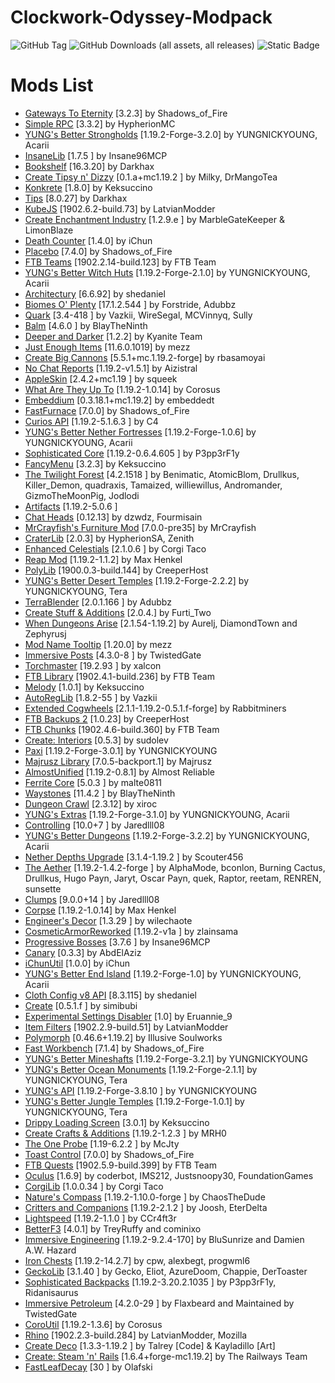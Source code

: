 # Clockwork-Odyssey-Modpack

![GitHub Tag](https://img.shields.io/github/v/tag/RLLanonymous/Clockwork-Odyssey-Modpack?sort=date&style=for-the-badge&logo=gitbook)
![GitHub Downloads (all assets, all releases)](https://img.shields.io/github/downloads/RLLanonymous/Clockwork-Odyssey-Modpack/total?style=for-the-badge&logo=github&color=%23209403)
![Static Badge](https://img.shields.io/badge/Latest%20Minecraft%20Version%20Supported-1.19.2-%2307b1e0?style=for-the-badge)

# Mods List

- [Gateways To Eternity](https://www.curseforge.com/projects/417802) [3.2.3] by Shadows_of_Fire
- [Simple RPC](https://www.curseforge.com/projects/411816) [3.3.2] by HypherionMC
- [YUNG's Better Strongholds](https://www.curseforge.com/projects/465575) [1.19.2-Forge-3.2.0] by YUNGNICKYOUNG, Acarii
- [InsaneLib](https://www.curseforge.com/projects/465109) [1.7.5
] by Insane96MCP
- [Bookshelf](https://www.curseforge.com/projects/228525) [16.3.20] by Darkhax
- [Create Tipsy n' Dizzy](https://www.curseforge.com/projects/952062) [0.1.a+mc1.19.2
] by Milky, DrMangoTea
- [Konkrete](https://www.curseforge.com/projects/410295) [1.8.0] by Keksuccino
- [Tips](https://www.curseforge.com/projects/306549) [8.0.27] by Darkhax
- [KubeJS](https://www.curseforge.com/projects/238086) [1902.6.2-build.73] by LatvianModder
- [Create Enchantment Industry](https://www.curseforge.com/projects/688768) [1.2.9.e
] by MarbleGateKeeper & LimonBlaze
- [Death Counter](https://www.curseforge.com/projects/229068) [1.4.0] by iChun
- [Placebo](https://www.curseforge.com/projects/283644) [7.4.0] by Shadows_of_Fire
- [FTB Teams](https://www.curseforge.com/projects/404468) [1902.2.14-build.123] by FTB Team
- [YUNG's Better Witch Huts](https://www.curseforge.com/projects/631401) [1.19.2-Forge-2.1.0] by YUNGNICKYOUNG, Acarii
- [Architectury](https://www.curseforge.com/projects/419699) [6.6.92] by shedaniel
- [Biomes O' Plenty](https://www.curseforge.com/projects/220318) [17.1.2.544
] by Forstride, Adubbz
- [Quark](https://www.curseforge.com/projects/243121) [3.4-418
] by Vazkii, WireSegal, MCVinnyq, Sully
- [Balm](https://www.curseforge.com/projects/531761) [4.6.0
] by BlayTheNinth
- [Deeper and Darker](https://www.curseforge.com/projects/659011) [1.2.2] by Kyanite Team
- [Just Enough Items](https://www.curseforge.com/projects/238222) [11.6.0.1019] by mezz
- [Create Big Cannons](https://www.curseforge.com/projects/646668) [5.5.1+mc.1.19.2-forge] by rbasamoyai
- [No Chat Reports](https://www.curseforge.com/projects/634062) [1.19.2-v1.5.1] by Aizistral
- [AppleSkin](https://www.curseforge.com/projects/248787) [2.4.2+mc1.19
] by squeek
- [What Are They Up To](https://www.curseforge.com/projects/945479) [1.19.2-1.0.14] by Corosus
- [Embeddium](https://www.curseforge.com/projects/908741) [0.3.18.1+mc1.19.2] by embeddedt
- [FastFurnace](https://www.curseforge.com/projects/299540) [7.0.0] by Shadows_of_Fire
- [Curios API](https://www.curseforge.com/projects/309927) [1.19.2-5.1.6.3
] by C4
- [YUNG's Better Nether Fortresses](https://www.curseforge.com/projects/817651) [1.19.2-Forge-1.0.6] by YUNGNICKYOUNG, Acarii
- [Sophisticated Core](https://www.curseforge.com/projects/618298) [1.19.2-0.6.4.605
] by P3pp3rF1y
- [FancyMenu](https://www.curseforge.com/projects/367706) [3.2.3] by Keksuccino
- [The Twilight Forest](https://www.curseforge.com/projects/227639) [4.2.1518
] by Benimatic, AtomicBlom, Drullkus, Killer_Demon, quadraxis, Tamaized, williewillus, Andromander, GizmoTheMoonPig, Jodlodi
- [Artifacts](https://www.curseforge.com/projects/312353) [1.19.2-5.0.6
]
- [Chat Heads](https://www.curseforge.com/projects/407206) [0.12.13] by dzwdz, Fourmisain
- [MrCrayfish's Furniture Mod](https://www.curseforge.com/projects/55438) [7.0.0-pre35] by MrCrayfish
- [CraterLib](https://www.curseforge.com/projects/867099) [2.0.3] by HypherionSA, Zenith
- [Enhanced Celestials](https://www.curseforge.com/projects/438447) [2.1.0.6
] by Corgi Taco
- [Reap Mod](https://www.curseforge.com/projects/244256) [1.19.2-1.1.2] by Max Henkel
- [PolyLib](https://www.curseforge.com/projects/576589) [1900.0.3-build.144] by CreeperHost
- [YUNG's Better Desert Temples](https://www.curseforge.com/projects/631016) [1.19.2-Forge-2.2.2] by YUNGNICKYOUNG, Tera
- [TerraBlender](https://www.curseforge.com/projects/563928) [2.0.1.166
] by Adubbz
- [Create Stuff & Additions](https://www.curseforge.com/projects/466792) [2.0.4.] by Furti_Two
- [When Dungeons Arise](https://www.curseforge.com/projects/442508) [2.1.54-1.19.2] by Aurelj, DiamondTown and Zephyrusj
- [Mod Name Tooltip](https://www.curseforge.com/projects/238747) [1.20.0] by mezz
- [Immersive Posts](https://www.curseforge.com/projects/314645) [4.3.0-8
] by TwistedGate
- [Torchmaster](https://www.curseforge.com/projects/254268) [19.2.93
] by xalcon
- [FTB Library](https://www.curseforge.com/projects/404465) [1902.4.1-build.236] by FTB Team
- [Melody](https://www.curseforge.com/projects/938643) [1.0.1] by Keksuccino
- [AutoRegLib](https://www.curseforge.com/projects/250363) [1.8.2-55
] by Vazkii
- [Extended Cogwheels](https://www.curseforge.com/projects/739973) [2.1.1-1.19.2-0.5.1.f-forge] by Rabbitminers
- [FTB Backups 2](https://www.curseforge.com/projects/622737) [1.0.23] by CreeperHost
- [FTB Chunks](https://www.curseforge.com/projects/314906) [1902.4.6-build.360] by FTB Team
- [Create: Interiors](https://www.curseforge.com/projects/906239) [0.5.3] by sudolev
- [Paxi](https://www.curseforge.com/projects/515708) [1.19.2-Forge-3.0.1] by YUNGNICKYOUNG
- [Majrusz Library](https://www.curseforge.com/projects/437409) [7.0.5-backport.1] by Majrusz
- [AlmostUnified](https://www.curseforge.com/projects/633823) [1.19.2-0.8.1] by Almost Reliable
- [Ferrite Core](https://www.curseforge.com/projects/429235) [5.0.3
] by malte0811
- [Waystones](https://www.curseforge.com/projects/245755) [11.4.2
] by BlayTheNinth
- [Dungeon Crawl](https://www.curseforge.com/projects/324973) [2.3.12] by xiroc
- [YUNG's Extras](https://www.curseforge.com/projects/480006) [1.19.2-Forge-3.1.0] by YUNGNICKYOUNG, Acarii
- [Controlling](https://www.curseforge.com/projects/250398) [10.0+7
] by Jaredlll08
- [YUNG's Better Dungeons](https://www.curseforge.com/projects/510089) [1.19.2-Forge-3.2.2] by YUNGNICKYOUNG, Acarii
- [Nether Depths Upgrade](https://www.curseforge.com/projects/670011) [3.1.4-1.19.2
] by Scouter456
- [The Aether](https://www.curseforge.com/projects/255308) [1.19.2-1.4.2-forge
] by AlphaMode, bconlon, Burning Cactus, Drullkus, Hugo Payn, Jaryt, Oscar Payn, quek, Raptor, reetam, RENREN, sunsette
- [Clumps](https://www.curseforge.com/projects/256717) [9.0.0+14
] by Jaredlll08
- [Corpse](https://www.curseforge.com/projects/316582) [1.19.2-1.0.14] by Max Henkel
- [Engineer's Decor](https://www.curseforge.com/projects/313866) [1.3.29
] by wilechaote
- [CosmeticArmorReworked](https://www.curseforge.com/projects/237307) [1.19.2-v1a
] by zlainsama
- [Progressive Bosses](https://www.curseforge.com/projects/289466) [3.7.6
] by Insane96MCP
- [Canary](https://www.curseforge.com/projects/665658) [0.3.3] by AbdElAziz
- [iChunUtil](https://www.curseforge.com/projects/229060) [1.0.0] by iChun
- [YUNG's Better End Island](https://www.curseforge.com/projects/901344) [1.19.2-Forge-1.0] by YUNGNICKYOUNG, Acarii
- [Cloth Config v8 API](https://www.curseforge.com/projects/348521) [8.3.115] by shedaniel
- [Create](https://www.curseforge.com/projects/328085) [0.5.1.f
] by simibubi
- [Experimental Settings Disabler](https://www.curseforge.com/projects/926083) [1.0] by Eruannie_9
- [Item Filters](https://www.curseforge.com/projects/309674) [1902.2.9-build.51] by LatvianModder
- [Polymorph](https://www.curseforge.com/projects/388800) [0.46.6+1.19.2] by Illusive Soulworks
- [Fast Workbench](https://www.curseforge.com/projects/288885) [7.1.4] by Shadows_of_Fire
- [YUNG's Better Mineshafts](https://www.curseforge.com/projects/389665) [1.19.2-Forge-3.2.1] by YUNGNICKYOUNG
- [YUNG's Better Ocean Monuments](https://www.curseforge.com/projects/689238) [1.19.2-Forge-2.1.1] by YUNGNICKYOUNG, Tera
- [YUNG's API](https://www.curseforge.com/projects/421850) [1.19.2-Forge-3.8.10
] by YUNGNICKYOUNG
- [YUNG's Better Jungle Temples](https://www.curseforge.com/projects/897669) [1.19.2-Forge-1.0.1] by YUNGNICKYOUNG, Tera
- [Drippy Loading Screen](https://www.curseforge.com/projects/511770) [3.0.1] by Keksuccino
- [Create Crafts & Additions](https://www.curseforge.com/projects/439890) [1.19.2-1.2.3
] by MRH0
- [The One Probe](https://www.curseforge.com/projects/245211) [1.19-6.2.2
] by McJty
- [Toast Control](https://www.curseforge.com/projects/271740) [7.0.0] by Shadows_of_Fire
- [FTB Quests](https://www.curseforge.com/projects/289412) [1902.5.9-build.399] by FTB Team
- [Oculus](https://www.curseforge.com/projects/581495) [1.6.9] by coderbot, IMS212, Justsnoopy30, FoundationGames
- [CorgiLib](https://www.curseforge.com/projects/693313) [1.0.0.34
] by Corgi Taco
- [Nature's Compass](https://www.curseforge.com/projects/252848) [1.19.2-1.10.0-forge
] by ChaosTheDude
- [Critters and Companions](https://www.curseforge.com/projects/574913) [1.19.2-2.1.2
] by Joosh, EterDelta
- [Lightspeed](https://modrinth.com/mod/US93mifm) [1.19.2-1.1.0
] by CCr4ft3r
- [BetterF3](https://www.curseforge.com/projects/401648) [4.0.1] by TreyRuffy and cominixo
- [Immersive Engineering](https://www.curseforge.com/projects/231951) [1.19.2-9.2.4-170] by BluSunrize and Damien A.W. Hazard
- [Iron Chests](https://www.curseforge.com/projects/228756) [1.19.2-14.2.7] by cpw, alexbegt, progwml6
- [GeckoLib](https://www.curseforge.com/projects/388172) [3.1.40
] by Gecko, Eliot, AzureDoom, Chappie, DerToaster
- [Sophisticated Backpacks](https://www.curseforge.com/projects/422301) [1.19.2-3.20.2.1035
] by P3pp3rF1y, Ridanisaurus
- [Immersive Petroleum](https://www.curseforge.com/projects/268250) [4.2.0-29
] by Flaxbeard and Maintained by TwistedGate
- [CoroUtil](https://www.curseforge.com/projects/237749) [1.19.2-1.3.6] by Corosus
- [Rhino](https://www.curseforge.com/projects/416294) [1902.2.3-build.284] by LatvianModder, Mozilla
- [Create Deco](https://www.curseforge.com/projects/509285) [1.3.3-1.19.2
] by Talrey [Code] & Kayladillo [Art]
- [Create: Steam 'n' Rails](https://www.curseforge.com/projects/688231) [1.6.4+forge-mc1.19.2] by The Railways Team
- [FastLeafDecay](https://www.curseforge.com/projects/230976) [30
] by Olafski
